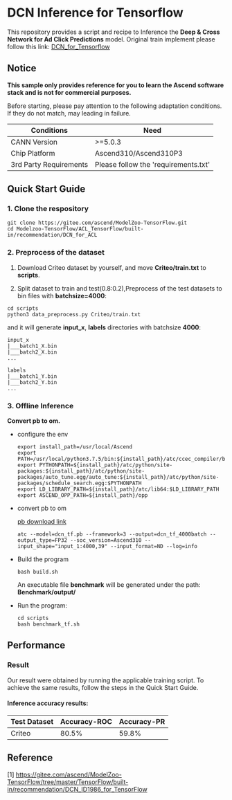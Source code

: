 

# DCN Inference for Tensorflow 

This repository provides a script and recipe to Inference the **Deep & Cross Network for Ad Click Predictions** model. Original train implement please follow this link: [DCN_for_Tensorflow](https://gitee.com/ascend/ModelZoo-TensorFlow/tree/master/TensorFlow/built-in/recommendation/DCN_ID1986_for_TensorFlow)

## Notice
**This sample only provides reference for you to learn the Ascend software stack and is not for commercial purposes.**

Before starting, please pay attention to the following adaptation conditions. If they do not match, may leading in failure.

| Conditions | Need |
| --- | --- |
| CANN Version | >=5.0.3 |
| Chip Platform| Ascend310/Ascend310P3 |
| 3rd Party Requirements| Please follow the 'requirements.txt' |

## Quick Start Guide

### 1. Clone the respository

```shell
git clone https://gitee.com/ascend/ModelZoo-TensorFlow.git
cd Modelzoo-TensorFlow/ACL_TensorFlow/built-in/recommendation/DCN_for_ACL
```

### 2. Preprocess of the dataset

1. Download Criteo dataset by yourself, and move **Criteo/train.txt** to **scripts**.

2. Split dataset to train and test(0.8:0.2),Preprocess of the test datasets to bin files with **batchsize=4000**:
```
cd scripts
python3 data_preprocess.py Criteo/train.txt
```
and it will generate **input_x**, **labels** directories with batchsize **4000**:
```
input_x
|___batch1_X.bin
|___batch2_X.bin
...

labels
|___batch1_Y.bin
|___batch2_Y.bin
...
```

### 3. Offline Inference

**Convert pb to om.**

- configure the env

  ```
  export install_path=/usr/local/Ascend
  export PATH=/usr/local/python3.7.5/bin:${install_path}/atc/ccec_compiler/bin:${install_path}/atc/bin:$PATH
  export PYTHONPATH=${install_path}/atc/python/site-packages:${install_path}/atc/python/site-packages/auto_tune.egg/auto_tune:${install_path}/atc/python/site-packages/schedule_search.egg:$PYTHONPATH
  export LD_LIBRARY_PATH=${install_path}/atc/lib64:$LD_LIBRARY_PATH
  export ASCEND_OPP_PATH=${install_path}/opp
  ```

- convert pb to om

  [pb download link](https://obs-9be7.obs.cn-east-2.myhuaweicloud.com/003_Atc_Models/modelzoo/Official/recommendation/DCN_for_ACL.zip)

  ```
  atc --model=dcn_tf.pb --framework=3 --output=dcn_tf_4000batch --output_type=FP32 --soc_version=Ascend310 --input_shape="input_1:4000,39" --input_format=ND --log=info
  ```

- Build the program

  ```
  bash build.sh
  ```
  An executable file **benchmark** will be generated under the path: **Benchmark/output/**

- Run the program:

  ```
  cd scripts
  bash benchmark_tf.sh
  ```



## Performance

### Result

Our result were obtained by running the applicable training script. To achieve the same results, follow the steps in the Quick Start Guide.

#### Inference accuracy results:

| Test Dataset | Accuracy-ROC |Accuracy-PR |
|--------------|-------------------|---------|
|  Criteo        | 80.5%             | 59.8% |

## Reference
[1] https://gitee.com/ascend/ModelZoo-TensorFlow/tree/master/TensorFlow/built-in/recommendation/DCN_ID1986_for_TensorFlow

